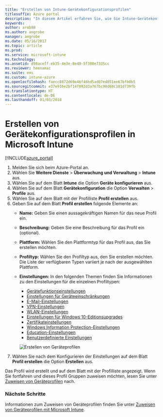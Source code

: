 ```yaml
---
title: "Erstellen von Intune-Gerätekonfigurationsprofilen"
titlesuffix: Azure portal
description: "In diesem Artikel erfahren Sie, wie Sie Intune-Gerätekonfigurationsprofile erstellen."
keywords: 
author: arob98
ms.author: angrobe
manager: angrobe
ms.date: 05/16/2017
ms.topic: article
ms.prod: 
ms.service: microsoft-intune
ms.technology: 
ms.assetid: d98aceff-eb35-4e3e-8e40-5f300e7335cc
ms.reviewer: heenamac
ms.suite: ems
ms.custom: intune-azure
ms.openlocfilehash: faecc8872d69e46f46bd5ad07ed851ee67bfb0b5
ms.sourcegitcommit: e37e916e2bf14f092d3a767bc90d68c181d739fb
ms.translationtype: HT
ms.contentlocale: de-DE
ms.lasthandoff: 01/03/2018
---
```

# <a name="how-to-create-device-configuration-profiles-in-microsoft-intune"></a>Erstellen von Gerätekonfigurationsprofilen in Microsoft Intune

[!INCLUDE[azure_portal](./includes/azure_portal.md)]


1. Melden Sie sich beim Azure-Portal an.
2. Wählen Sie **Weitere Dienste** > **Überwachung und Verwaltung** > **Intune** aus.
3. Wählen Sie auf dem Blatt **Intune** die Option **Geräte konfigurieren** aus.
4. Wählen Sie auf dem Blatt **Gerätekonfiguration** die Option **Verwalten** > **Profile** aus.
5. Wählen Sie auf dem Blatt mit der Profilliste **Profil erstellen** aus.
6. Geben Sie auf dem Blatt **Profil erstellen** folgende Elemente an:
   - **Name:** Geben Sie einen aussagekräftigen Namen für das neue Profil ein.
   - **Beschreibung:** Geben Sie eine Beschreibung für das Profil ein (optional).
   - **Plattform:** Wählen Sie den Plattformtyp für das Profil aus, das Sie erstellen möchten.
   - **Profiltyp:** Wählen Sie den Profiltyp aus, den Sie erstellen möchten. Die Liste der verfügbaren Typen variiert je nach der ausgewählten Plattform.
   - **Einstellungen:** In den folgenden Themen finden Sie Informationen zu den Einstellungen für die einzelnen Profiltypen:
       -  [Gerätefunktionseinstellungen](device-features-configure.md)
       -  [Einstellungen für Geräteeinschränkungen](device-restrictions-configure.md)
       -  [E-Mail-Einstellungen](email-settings-configure.md)
       -  [VPN-Einstellungen](vpn-settings-configure.md)
       -  [WLAN-Einstellungen](wi-fi-settings-configure.md)
       -  [Einstellungen für Windows 10-Editionsupgrades](edition-upgrade-configure-windows-10.md)
       -  [Zertifikateinstellungen](certificates-configure.md)
       -  [Windows Information Protection-Einstellungen](windows-information-protection-configure.md)
       -  [Education-Einstellungen](education-settings-configure.md)
       -  [Benutzerdefinierte Einstellungen](custom-settings-configure.md)

     ![Erstellen von Geräteprofilen](./media/create-device-profile.png)
7. Wählen Sie nach dem Konfigurieren der Einstellungen auf dem Blatt **Profil erstellen** die Option **Erstellen** aus.

Das Profil wird erstellt und auf dem Blatt mit der Profilliste angezeigt.
Wenn Sie fortfahren und dieses Profil Gruppen zuweisen möchten, lesen Sie unter [Zuweisen von Geräteprofilen](device-profile-assign.md) nach.


### <a name="next-steps"></a>Nächste Schritte
Informationen zum Zuweisen von Geräteprofilen finden Sie unter [Zuweisen von Geräteprofilen mit Microsoft Intune](device-profile-assign.md).
